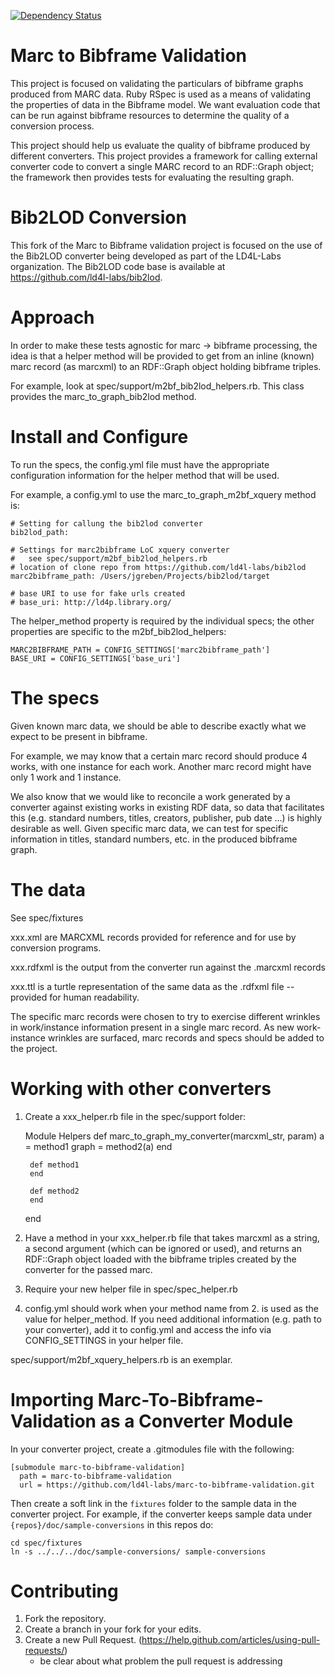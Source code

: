 [![Dependency Status](https://gemnasium.com/ld4l-labs/marc-to-bibframe-validation.svg)](https://gemnasium.com/ld4l-labs/marc-to-bibframe-validation)

# Marc to Bibframe Validation

This project is focused on validating the particulars of bibframe graphs produced from MARC data. Ruby RSpec is used as a means of validating the properties of data in the Bibframe model. We want evaluation code that can be run against bibframe resources to determine the quality of a conversion process.

This project should help us evaluate the quality of bibframe produced by different converters. This project provides a framework for calling external converter code to convert a single MARC record to an RDF::Graph object; the framework then provides tests for evaluating the resulting graph.

# Bib2LOD Conversion

This fork of the Marc to Bibframe validation project is focused on the use of the Bib2LOD converter being developed as part of the LD4L-Labs organization. The Bib2LOD code base is available at https://github.com/ld4l-labs/bib2lod.

# Approach

In order to make these tests agnostic for marc -> bibframe processing, the idea is that a helper method will be provided to get from an inline (known) marc record (as marcxml) to an RDF::Graph object holding bibframe triples.

For example, look at spec/support/m2bf_bib2lod_helpers.rb.  This class provides the marc_to_graph_bib2lod method.

# Install and Configure
To run the specs, the config.yml file must have the appropriate configuration information for the helper method that will be used.

For example, a config.yml to use the marc_to_graph_m2bf_xquery method is:
```
# Setting for callung the bib2lod converter
bib2lod_path:

# Settings for marc2bibframe LoC xquery converter
#   see spec/support/m2bf_bib2lod_helpers.rb
# location of clone repo from https://github.com/ld4l-labs/bib2lod
marc2bibframe_path: /Users/jgreben/Projects/bib2lod/target

# base URI to use for fake urls created
# base_uri: http://ld4p.library.org/
```

The helper_method property is required by the individual specs; the other properties are specific to the m2bf_bib2lod_helpers:
```
MARC2BIBFRAME_PATH = CONFIG_SETTINGS['marc2bibframe_path']
BASE_URI = CONFIG_SETTINGS['base_uri']
```
# The specs

Given known marc data, we should be able to describe exactly what we expect to be present in bibframe.

For example, we may know that a certain marc record should produce 4 works, with one instance for each work.  Another marc record might have only 1 work and 1 instance.

We also know that we would like to reconcile a work generated by a converter against existing works in existing RDF data, so data that facilitates this (e.g. standard numbers, titles, creators, publisher, pub date ...) is highly desirable as well.  Given specific marc data, we can test for specific information in titles, standard numbers, etc. in the produced bibframe graph.

# The data

See spec/fixtures

xxx.xml are MARCXML records provided for reference and for use by conversion programs.

xxx.rdfxml is the output from the converter run against the .marcxml records

xxx.ttl is a turtle representation of the same data as the .rdfxml file -- provided for human readability.

The specific marc records were chosen to try to exercise different wrinkles in work/instance information present in a single marc record.  As new work-instance wrinkles are surfaced, marc records and specs should be added to the project.

# Working with other converters

1. Create a xxx_helper.rb file in the spec/support folder:

    Module Helpers
        def marc_to_graph_my_converter(marcxml_str, param)
          a = method1
          graph = method2(a)
        end

        def method1
        end

        def method2
        end
    end

2. Have a method in your xxx_helper.rb file that takes marcxml as a string, a second argument (which can be ignored or used), and returns an RDF::Graph object loaded with the bibframe triples created by the converter for the passed marc.
3. Require your new helper file in spec/spec_helper.rb
4. config.yml should work when your method name from 2. is used as the value for helper_method.  If you need additional information (e.g. path to your converter), add it to config.yml and access the info via CONFIG_SETTINGS in your helper file.

spec/support/m2bf_xquery_helpers.rb is an exemplar.

# Importing Marc-To-Bibframe-Validation as a Converter Module

In your converter project, create a .gitmodules file with the following:
```
[submodule marc-to-bibframe-validation]
  path = marc-to-bibframe-validation
  url = https://github.com/ld4l-labs/marc-to-bibframe-validation.git
```
Then create a soft link in the `fixtures` folder to the sample data in the converter project. For example, if the converter keeps sample data under `{repos}/doc/sample-conversions` in this repos do:
```
cd spec/fixtures
ln -s ../../../doc/sample-conversions/ sample-conversions
```

# Contributing

1. Fork the repository.
2. Create a branch in your fork for your edits.
3. Create a new Pull Request. (https://help.github.com/articles/using-pull-requests/)
    - be clear about what problem the pull request is addressing
    

